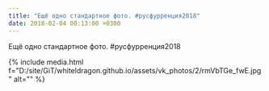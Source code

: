 ```yaml
---
title: "Ещё одно стандартное фото. #русфурренция2018"
date: 2018-02-04 00:13:00 +0300
---
```


Ещё одно стандартное фото. #русфурренция2018

{% include media.html f="D:/site/GiT/whiteldragon.github.io/assets/vk_photos/2/rmVbTGe_fwE.jpg" alt="" %}
